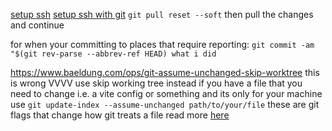 [setup ssh](https://docs.github.com/en/authentication/connecting-to-github-with-ssh/generating-a-new-ssh-key-and-adding-it-to-the-ssh-agent)
[setup ssh with git](https://superuser.com/questions/232373/how-to-tell-git-which-private-key-to-use)
`git pull reset --soft` then pull the changes and continue


for when your committing to places that require reporting:
    `git commit -am "$(git rev-parse --abbrev-ref HEAD) what i did`




https://www.baeldung.com/ops/git-assume-unchanged-skip-worktree
this is wrong VVVV use skip working tree instead
if you have a file that you need to change i.e. a vite config or something and 
    its only for your machine use `git update-index --assume-unchanged path/to/your/file`
    these are git flags that change how git treats a file read more [here](https://git-scm.com/docs/git-update-index)

